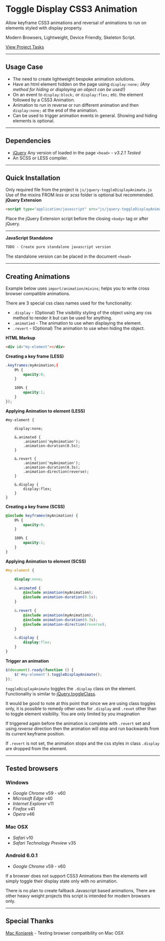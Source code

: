 # Toggle Display CSS3 Animation

Allow keyframe CSS3 animations and reversal of animations to run on elements styled with display property.

Modern Browsers, Lightweight, Device Friendly, Skeleton Script. 

[View Project Tasks](https://github.com/marcnewton/Toggle-Display-Animate/issues)

---

## Usage Case

- The need to create lightweight bespoke animation solutions.
- Have an html element hidden on the page using `display:none;` *(Any method for hiding or displaying an object can be used!)*
- On an event to `display:block;` or `display:flex;` etc. the element followed by a CSS3 Animation.
- Animation to run in reverse or run different animation and then `display:none;` at the end of the animation.
- Can be used to trigger animation events in general. Showing and hiding elements is optional.

---

## Dependencies

- [jQuery](http://jquery.com/download/) Any version of loaded in the page `<head>` - _v3.2.1 Tested_
- An SCSS or LESS compiler.

---

## Quick Installation

Only required file from the project is `js/jquery-toggleDisplayAnimate.js`
Use of the mixins FROM _less_ or _scss_ folder is optional but recommended.
**jQuery Extension**
```html
<script type="application/javascript" src="js/jquery-toggleDisplayAnimate.js"></script>
```
Place the jQuery Extension script before the closing `<body>` tag or after jQuery.

---

**JavaScript Standalone**
```markdown
TODO - Create pure standalone javascript version
```
The standalone version can be placed in the document `<head>`

---

## Creating Animations

Example below uses `import/animation/mixins`; helps you to write cross browser compatible animations.

There are 3 special css class names used for the functionality:

* `.display` - (Optional) The visibility styling of the object using any css method to render it but can be used for anything.
* `.animatied` - The animation to use when displaying the element.
* `.revert` - (Optional) The animation to use when hiding the object.

**HTML Markup**

````html
<div id="my-element"></div>
````

**Creating a key frame (LESS)**
```css
.keyframes(myAnimation;{
	0% {
		opacity:0;
	}

	100% {
		opacity:1;
	}
});
```

**Applying Animation to element (LESS)**

```less
#my-element {

    display:none;

	&.animated {
		.animation('myAnimation');
		.animation-duration(0.5s);
	}

	&.revert {
		.animation('myAnimation');
		.animation-duration(0.3s);
		.animation-direction(reverse);
	}

	&.display {
		display:flex;
	}
}
```

**Creating a key frame (SCSS)**
```scss
@include keyframes(myAnimation) {
	0% {
		opacity:0;
	}

	100% {
		opacity:1;
	}
}
```

**Applying Animation to element (SCSS)**

```scss
#my-element {

    display:none;

	&.animated {
		@include animation(myAnimation);
		@include animation-duration(0.5s);
	}

	&.revert {
		@include animation(myAnimation);
		@include animation-duration(0.3s);
		@include animation-direction(reverse);
	}

	&.display {
		display:flex;
	}
}
```

**Trigger an animation**

```js
$(document).ready(function () {
    $('#my-element').toggleDisplayAnimate();
});
```

`toggleDisplayAnimate` toggles the `.display` class on the element.
Functionality is similar to [jQuery.toggleClass](http://api.jquery.com/toggleClass/).

It would be good to note at this point that since we are using class toggles only, it is possible to remedy other uses for `.display` and `.revet` other than to toggle element visibility.
You are only limited by you imagination

If triggered again before the animation is complete with `.revert` set and using *reverse* direction then the animation will stop and run backwards from its current keyframe position.

If `.revert` is not set, the animation stops and the css styles in class `.display` are dropped from the element.

---

## Tested browsers

### Windows
- *Google Chrome* v59 - v60
- *Microsoft Edge* v40
- *Internet Explorer* v11
- *Firefox* v41
- *Opera* v46

### Mac OSX
- *Safari* v10
- *Safari Technology Preview* v35 

### Android 6.0.1
- *Google Chrome* v59 - v60

If a browser does not support CSS3 Animations then the elements will simply toggle their display state only with no animation.

There is no plan to create fallback Javascript based animations, There are other heavy weight projects this script is intended for modern browsers only.

---

## Special Thanks

[Mac Koniarek](https://github.com/d0hn) - Testing browser compatibility on Mac OSX

